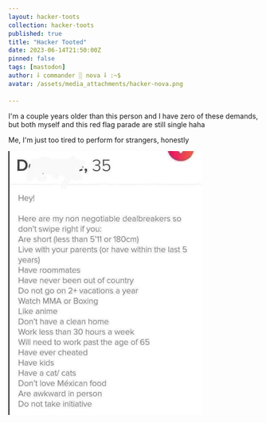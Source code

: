 ```yaml
---
layout: hacker-toots
collection: hacker-toots
published: true
title: "Hacker Tooted"
date: 2023-06-14T21:50:00Z
pinned: false
tags: [mastodon]
author: ⸸ commander ░ nova ⸸ :~$
avatar: /assets/media_attachments/hacker-nova.png

---
```


<p>I&#39;m a couple years older than this person and I have zero of these demands, but both myself and this red flag parade are still single haha</p><p>Me, I&#39;m just too tired to perform for strangers, honestly</p>

![media](/assets/media_attachments/files/110/544/770/611/110/899/original/2b44c977d2aa8184.png)
